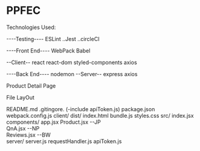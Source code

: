 # PPFEC

Technologies Used:

----Testing----
ESLint 
..Jest
..circleCI

----Front End----
WebPack
Babel

--Client--
react
react-dom
styled-components
axios

----Back End----
nodemon
--Server--
express
axios


Product Detail Page

File LayOut

README.md
.gitingore. (-include apiToken.js)
package.json
webpack.config.js
client/
  dist/
    index.html
    bundle.js
    styles.css
  src/
    index.jsx
    components/
      app.jsx
      Product.jsx  --JP      
      QnA.jsx      --NP                     
      Reviews.jsx  --BW         
server/
  server.js
  requestHandler.js
  apiToken.js
  
        
        
      
      
      
      
  
